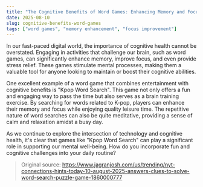 ```yaml
---
title: "The Cognitive Benefits of Word Games: Enhancing Memory and Focus"
date: 2025-08-10
slug: cognitive-benefits-word-games
tags: ["word games", "memory enhancement", "focus improvement"]
---
```


In our fast-paced digital world, the importance of cognitive health cannot be overstated. Engaging in activities that challenge our brain, such as word games, can significantly enhance memory, improve focus, and even provide stress relief. These games stimulate mental processes, making them a valuable tool for anyone looking to maintain or boost their cognitive abilities.

One excellent example of a word game that combines entertainment with cognitive benefits is "Kpop Word Search". This game not only offers a fun and engaging way to pass the time but also serves as a brain training exercise. By searching for words related to K-pop, players can enhance their memory and focus while enjoying quality leisure time. The repetitive nature of word searches can also be quite meditative, providing a sense of calm and relaxation amidst a busy day.

As we continue to explore the intersection of technology and cognitive health, it's clear that games like "Kpop Word Search" can play a significant role in supporting our mental well-being. How do you incorporate fun and cognitive challenges into your daily routine?
> Original source: https://www.jagranjosh.com/us/trending/nyt-connections-hints-today-10-august-2025-answers-clues-to-solve-word-search-puzzle-game-1860000777